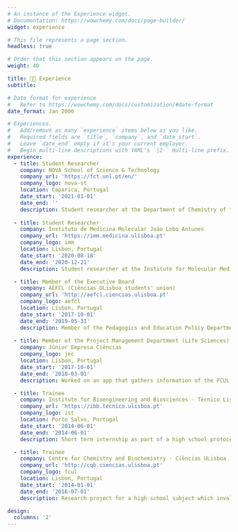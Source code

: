 ```yaml
---
# An instance of the Experience widget.
# Documentation: https://wowchemy.com/docs/page-builder/
widget: experience

# This file represents a page section.
headless: true

# Order that this section appears on the page.
weight: 40

title: 👨‍🔬 Experience
subtitle:

# Date format for experience
#   Refer to https://wowchemy.com/docs/customization/#date-format
date_format: Jan 2006

# Experiences.
#   Add/remove as many `experience` items below as you like.
#   Required fields are `title`, `company`, and `date_start`.
#   Leave `date_end` empty if it's your current employer.
#   Begin multi-line descriptions with YAML's `|2-` multi-line prefix.
experience:
  - title: Student Researcher
    company: NOVA School of Science & Technology
    company_url: 'https://fct.unl.pt/en/'
    company_logo: nova-st
    location: Caparica, Portugal
    date_start: '2021-01-01'
    date_end: ''
    description: Student researcher at the Department of Chemistry of the NOVA School of Science & Technology in the Systems Biology and Engineering Group. Conducting reseearch in hybrid semiparametric modelling of human cell culture growth for vaccine production.
        
  - title: Student Researcher
    company: Instituto de Medicina Molecular João Lobo Antunes
    company_url: 'https://imm.medicina.ulisboa.pt'
    company_logo: imm
    location: Lisbon, Portugal
    date_start: '2020-08-18'
    date_end: '2020-12-21'
    description: Student researcher at the Institute for Molecular Medicine (iMM) studying the influence of R-loops in mRNA splicing and the correction of splicing defects at the Sérgio de Almeida Laboratory.

  - title: Member of the Executive Board
    company: AEFCL (Ciências ULisboa students' union)
    company_url: 'http://aefcl.ciencias.ulisboa.pt'
    company_logo: aefcl
    location: Lisbon, Portugal
    date_start: '2017-10-01'
    date_end: '2019-05-31'
    description: Member of the Pedagogics and Education Policy Department at the FCUL students’ union. Organized the college’s job fair in 2018 and 2019 as well as various training workshops. Collaborated in various national educational policy motions. Represented the college’s students in local and national forums. Managed the departmental activities and budget (as coordinator).
    
  - title: Member of the Project Management Department (Life Sciences)
    company: Júnior Empresa Ciências
    company_logo: jec
    location: Lisbon, Portugal
    date_start: '2017-10-01'
    date_end: '2018-03-01'
    description: Worked on an app that gathers information of the FCUL campus' fauna and flora. Responsible for mapping and gathering information regarding the flora.

  - title: Trainee
    company: Institute for Bioengineering and Biosciences - Técnico Lisboa
    company_url: 'https://ibb.tecnico.ulisboa.pt'
    company_logo: ist
    location: Porto Salvo, Portugal
    date_start: '2014-06-01'
    date_end: '2014-06-01'
    description: Short term internship as part of a high school protocol. Worked in the Stem Cell Bioengineering and Regenerative Medicine Laboratory learning about laboratory procedures such as human stem cell culture and fluorescence microscopy analysis.

  - title: Trainee
    company: Centre for Chemistry and Biochemistry - Ciências ULisboa
    company_url: 'http://cqb.ciencias.ulisboa.pt'
    company_logo: fcul
    location: Lisbon, Portugal
    date_start: '2014-01-01'
    date_end: '2016-07-01'
    description: Research project for a high school subject which involved studying recombinant endolysins biosynthesis and study. In collaboration with the Enzymology group of the Centre for Chemistry and Biochemistry.

design:
  columns: '2'
---
```

